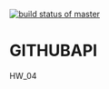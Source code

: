 [![build status of master](https://travis-ci.org/aneri2710/GitHubAPI_567.svg?branch=master)](https://travis-ci.org/aneri2710/GitHubAPI_567)

# GITHUBAPI
HW_04

